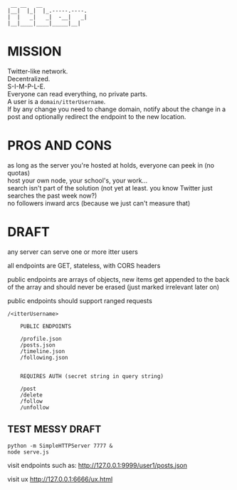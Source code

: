 	 __ __   __              
	|__|  |_|  |_.-----.----.
	|  |   _|   _|  -__|   _|
	|__|____|____|_____|__|  


# MISSION

Twitter-like network.  
Decentralized.  
S-I-M-P-L-E.  
Everyone can read everything, no private parts.  
A user is a `domain/itterUsername`.  
If by any change you need to change domain, notify about the change in a post and optionally redirect the endpoint to the new location.


# PROS AND CONS

as long as the server you're hosted at holds, everyone can peek in (no quotas)  
host your own node, your school's, your work...  
search isn't part of the solution (not yet at least. you know Twitter just searches the past week now?)  
no followers inward arcs (because we just can't measure that)


# DRAFT

any server can serve one or more itter users

all endpoints are GET, stateless, with CORS headers  

public endpoints are arrays of objects,
new items get appended to the back of the array and should never be erased (just marked irrelevant later on)

public endpoints should support ranged requests


	/<itterUsername>
		
		PUBLIC ENDPOINTS
		
		/profile.json
		/posts.json
		/timeline.json
		/following.json


		REQUIRES AUTH (secret string in query string)

		/post
		/delete
		/follow
		/unfollow


## TEST MESSY DRAFT

    python -m SimpleHTTPServer 7777 &
    node serve.js
    
visit endpoints such as: <http://127.0.0.1:9999/user1/posts.json>

visit ux <http://127.0.0.1:6666/ux.html>

